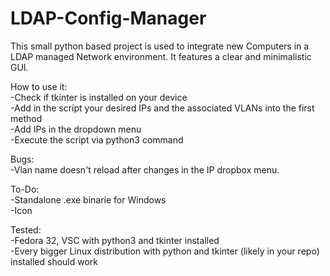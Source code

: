 # LDAP-Config-Manager
This small python based project is used to integrate new Computers in a LDAP managed Network environment. It features a clear and minimalistic GUI.


How to use it:  
-Check if tkinter is installed on your device  
-Add in the script your desired IPs and the associated VLANs into the first method  
-Add IPs in the dropdown menu  
-Execute the script via python3 command  


Bugs:  
 -Vlan name doesn't reload after changes in the IP dropbox menu.

To-Do:  
 -Standalone .exe binarie for Windows  
-Icon  

Tested:  
 -Fedora 32, VSC with python3 and tkinter installed  
 -Every bigger Linux distribution with python and tkinter (likely in your repo) installed should work  
